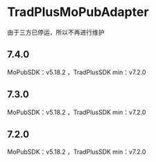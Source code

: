 # TradPlusMoPubAdapter

由于三方已停运，所以不再进行维护

## 7.4.0

MoPubSDK：v5.18.2 ，TradPlusSDK min：v7.2.0

## 7.3.0

MoPubSDK：v5.18.2 ，TradPlusSDK min：v7.2.0

## 7.2.0

MoPubSDK：v5.18.2 ，TradPlusSDK min：v7.2.0